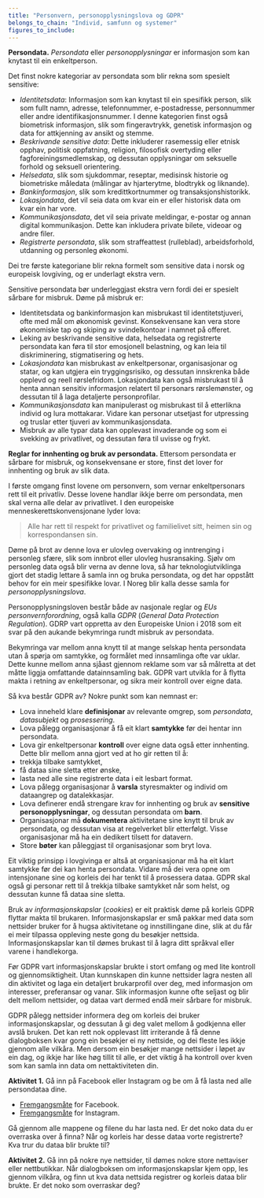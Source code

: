 ```yaml
---
title: "Personvern, personopplysningslova og GDPR"
belongs_to_chain: "Individ, samfunn og systemer"
figures_to_include:
---
```


**Persondata.** *Persondata* eller *personopplysningar* er informasjon som kan knytast til ein enkeltperson.

Det finst nokre kategoriar av persondata som blir rekna som spesielt sensitive:
*  *Identitetsdata*: Informasjon som kan knytast til ein spesifikk person, slik som fullt namn, adresse, telefonnummer, e-postadresse, personnummer eller andre identifikasjonsnummer. I denne kategorien finst også biometrisk informasjon, slik som fingeravtrykk, genetisk informasjon og data for attkjenning av ansikt og stemme.
*  *Beskrivande sensitive data*: Dette inkluderer rasemessig eller etnisk opphav, politisk oppfatning, religion, filosofisk overtyding eller fagforeiningsmedlemskap, og dessutan opplysningar om seksuelle forhold og seksuell orientering.
*  *Helsedata*, slik som sjukdommar, reseptar, medisinsk historie og biometriske måledata (målingar av hjarterytme, blodtrykk og liknande).
*  *Bankinformasjon*, slik som kredittkortnummer og transaksjonshistorikk.
*  *Lokasjondata*, det vil seia data om kvar ein er eller historisk data om kvar ein har vore.
* *Kommunikasjonsdata*, det vil seia private meldingar, e-postar og annan digital kommunikasjon. Dette kan inkludera private bilete, videoar og andre filer.
* *Registrerte persondata*, slik som straffeattest (rulleblad), arbeidsforhold, utdanning og personleg økonomi.

Dei tre første kategoriane blir rekna formelt som sensitive data i norsk og europeisk lovgiving, og er underlagt ekstra vern.

Sensitive persondata bør underleggjast ekstra vern fordi dei er spesielt sårbare for misbruk. Døme på misbruk er:

* Identitetsdata og bankinformasjon kan misbrukast til identitetstjuveri, ofte med mål om økonomisk gevinst. Konsekvensane kan vera store økonomiske tap og skiping av svindelkontoar i namnet på offeret.
* Leking av beskrivande sensitive data, helsedata og registrerte persondata kan føra til stor emosjonell belastning, og kan leia til diskriminering, stigmatisering og hets.
* *Lokasjondata* kan misbrukast av enkeltpersonar, organisasjonar og statar, og kan utgjera ein tryggingsrisiko, og dessutan innskrenka både opplevd og reell rørslefridom. Lokasjondata kan også misbrukast til å henta annan sensitiv informasjon relatert til personars rørslemønster, og dessutan til å laga detaljerte personprofilar.
* *Kommunikasjonsdata* kan manipulerast og misbrukast til å etterlikna individ og lura mottakarar. Vidare kan personar utsetjast for utpressing og truslar etter tjuveri av kommunikasjonsdata.
* Misbruk av alle typar data kan opplevast invaderande og som ei svekking av privatlivet, og dessutan føra til uvisse og frykt.

**Reglar for innhenting og bruk av persondata.** Ettersom persondata er sårbare for misbruk, og konsekvensane er store, finst det lover for innhenting og bruk av slik data.

I første omgang finst lovene om personvern, som vernar enkeltpersonars rett til eit privatliv. Desse lovene handlar ikkje berre om persondata, men skal verna alle delar av privatlivet. I den europeiske menneskerettskonvensjonane lyder lova:

> Alle har rett til respekt for privatlivet og familielivet sitt, heimen sin og korrespondansen sin.

Døme på brot av denne lova er ulovleg overvaking og inntrenging i personleg sfære, slik som innbrot eller ulovleg husransaking. Sjølv om personleg data også blir verna av denne lova, så har teknologiutviklinga gjort det stadig lettare å samla inn og bruka persondata,  og det har oppstått behov for ein meir spesifikke lovar. I Noreg blir kalla desse samla for *personopplysningslova*.

Personopplysningsloven består både av nasjonale reglar og *EUs personvernforordning*, også kalla *GDPR* (*General Data Protection Regulation*). GDRP vart oppretta av den Europeiske Union i 2018 som eit svar på den aukande bekymringa rundt misbruk av persondata.

Bekymringa var mellom anna knytt til at mange selskap henta persondata utan å spørja om samtykke, og formålet med innsamlinga ofte var uklar. Dette kunne mellom anna sjåast gjennom reklame som var så målretta at det måtte liggja omfattande datainnsamling bak. GDPR vart utvikla for å flytta makta i retning av enkeltpersonar, og sikra meir kontroll over eigne data.

Så kva består GDPR av? Nokre punkt som kan nemnast er:

* Lova inneheld klare **definisjonar** av relevante omgrep, som *persondata*, *datasubjekt* og *prosessering*.
* Lova pålegg organisasjonar å få eit klart **samtykke** før dei hentar inn persondata.
* Lova gir enkeltpersonar **kontroll** over eigne data også etter innhenting. Dette blir mellom anna gjort ved at ho gir retten til å:
* trekkja tilbake samtykket,
* få dataa sine sletta etter ønske,
* lasta ned alle sine registrerte data i eit lesbart format.
* Lova pålegg organisasjonar å **varsla** styresmakter og individ om dataangrep og datalekkasjar.
* Lova definerer endå strengare krav for innhenting og bruk av **sensitive personopplysningar**, og dessutan persondata om **barn**.
* Organisasjonar må **dokumentera** aktivitetane sine knytt til bruk av persondata, og dessutan visa at regelverket blir etterfølgt. Visse organisasjonar må ha ein dedikert tilsett for datavern.
* Store **bøter** kan påleggjast til organisasjonar som bryt lova.

Eit viktig prinsipp i lovgivinga er altså at organisasjonar må ha eit klart samtykke før dei kan henta persondata. Vidare må dei vera opne om intensjonane sine og korleis dei har tenkt til å prosessera dataa. GDPR skal også gi personar rett til å trekkja tilbake samtykket når som helst, og dessutan kunne få dataa sine sletta.

Bruk av *informasjonskapslar* (*cookies*) er eit praktisk døme på korleis GDPR flyttar makta til brukaren. Informasjonskapslar er små pakkar med data som nettsider bruker for å hugsa aktivitetane og innstillingane dine, slik at du får ei meir tilpassa oppleving neste gong du besøkjer nettsida. Informasjonskapslar kan til dømes brukast til å lagra ditt språkval eller varene i handlekorga.

Før GDPR vart informasjonskapslar brukte i stort omfang og med lite kontroll og gjennomsiktigheit. Utan kunnskapen din kunne nettsider lagra nesten all din aktivitet og laga ein detaljert brukarprofil over deg, med informasjon om interesser, preferansar og vanar. Slik informasjon kunne ofte seljast og blir delt mellom nettsider, og dataa vart dermed endå meir sårbare for misbruk.

GDPR pålegg nettsider informera deg om korleis dei bruker informasjonskapslar, og dessutan å gi deg valet mellom å godkjenna eller avslå bruken. Det kan rett nok opplevast litt irriterande å få denne dialogboksen kvar gong ein besøkjer ei ny nettside, og dei fleste les ikkje gjennom alle vilkåra. Men dersom ein besøkjer mange nettsider i løpet av ein dag, og ikkje har like høg tillit til alle, er det viktig å ha kontroll over kven som kan samla inn data om nettaktiviteten din.

**Aktivitet 1.** Gå inn på Facebook eller Instagram og be om å få lasta ned alle persondataa dine.

- [Fremgangsmåte](https://www.facebook.com/help/212802592074644) for Facebook.
- [Fremgangsmåte](https://help.instagram.com/181231772500920) for Instagram.

Gå gjennom alle mappene og filene du har lasta ned. Er det noko data du er overraska over å finna? Når og korleis har desse dataa vorte registrerte? Kva trur du dataa blir brukte til?

**Aktivitet 2.** Gå inn på nokre nye nettsider, til dømes nokre store nettaviser eller nettbutikkar. Når dialogboksen om informasjonskapslar kjem opp, les gjennom vilkåra, og finn ut kva data nettsida registrer og korleis dataa blir brukte. Er det noko som overraskar deg?

